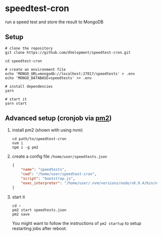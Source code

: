 # speedtest-cron

run a speed test and store the result to MongoDB

## Setup

```shell
# clone the repository
git clone https://github.com/dVelopment/speedtest-cron.git

cd speedtest-cron

# create an environment file
echo 'MONGO_URL=mongodb://localhost:27017/speedtests' > .env
echo 'MONGO_DATABASE=speedtests' >> .env

# install dependencies
yarn

# start it
yarn start
```

## Advanced setup (cronjob via [pm2](https://pm2.io/))

1.  install pm2 (shown with using nvm)

    ```shell
    cd path/to/speedtest-cron
    nvm i
    npm i -g pm2
    ```

1.  create a config file `/home/user/speedtests.json`

    ```json
    {
        "name": "speedtests",
        "cwd": "/home/user/speedtest-cron",
        "script": "bootstrap.js",
        "exec_interpreter": "/home/user/.nvm/versions/node/v8.9.4/bin/node"
    }
    ```

1.  start it

    ```shell
    cd ~
    pm2 start speedtests.json
    pm2 save
    ```

    You might want to follow the instructions of
    `pm2 startup` to setup restarting jobs after reboot.

